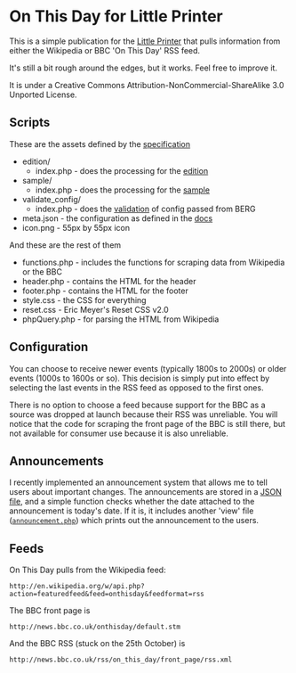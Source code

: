 On This Day for Little Printer
=============

This is a simple publication for the [Little Printer](http://bergcloud.com/littleprinter/) that pulls information from either the Wikipedia or BBC 'On This Day' RSS feed.

It's still a bit rough around the edges, but it works. Feel free to improve it.

It is under a Creative Commons Attribution-NonCommercial-ShareAlike 3.0 Unported License.

Scripts
-------

These are the assets defined by the [specification](http://remote.bergcloud.com/developers/reference/)

*	edition/
	*	index.php - does the processing for the [edition](http://remote.bergcloud.com/developers/reference/edition)
*	sample/
	*	index.php - does the processing for the [sample](http://remote.bergcloud.com/developers/reference/sample)
*	validate_config/	
	*	index.php - does the [validation](http://remote.bergcloud.com/developers/reference/validate_config) of config passed from BERG
*	meta.json - the configuration as defined in the [docs](http://remote.bergcloud.com/developers/reference/metajson)
*	icon.png - 55px by 55px icon

And these are the rest of them

*	functions.php - includes the functions for scraping data from Wikipedia or the BBC
*	header.php - contains the HTML for the header
*	footer.php - contains the HTML for the footer
*	style.css - the CSS for everything
*	reset.css - Eric Meyer's Reset CSS v2.0
*	phpQuery.php - for parsing the HTML from Wikipedia

Configuration
-------------

You can choose to receive newer events (typically 1800s to 2000s) or older events (1000s to 1600s or so). This decision is simply put into effect by selecting the last events in the RSS feed as opposed to the first ones.

There is no option to choose a feed because support for the BBC as a source was dropped at launch because their RSS was unreliable. You will notice that the code for scraping the front page of the BBC is still there, but not available for consumer use because it is also unreliable.

Announcements
-------------

I recently implemented an announcement system that allows me to tell users about important changes. The announcements are stored in a [JSON file](https://github.com/alfo/onthisday/blob/master/announcements.json), and a simple function checks whether the date attached to the announcement is today's date. If it is, it includes another 'view' file ([`announcement.php`](https://github.com/alfo/onthisday/blob/master/announcement.php)) which prints out the announcement to the users.

Feeds
-----

On This Day pulls from the Wikipedia feed:

	http://en.wikipedia.org/w/api.php?action=featuredfeed&feed=onthisday&feedformat=rss

The BBC front page is

	http://news.bbc.co.uk/onthisday/default.stm

And the BBC RSS (stuck on the 25th October) is

	http://news.bbc.co.uk/rss/on_this_day/front_page/rss.xml